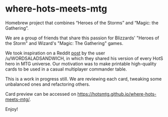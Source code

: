 # where-hots-meets-mtg
Homebrew project that combines “Heroes of the Storms” and “Magic: the Gathering”.

We are a group of friends that share this passion for Blizzards' "Heroes of the Storm" and Wizard's "Magic: The Gathering" games.

We took inspiration on a Reddit [post](https://www.reddit.com/r/heroesofthestorm/comments/e640fb/every_hero_in_magic_the_gathering_form/) by the user /u/WORDSALADSANDWICH, in which they shared his version of every HotS hero in MTG universe. Our motivation was to make printable high-quality cards to be used in a casual multiplayer commander table.

This is a work in progress still. We are reviewing each card, tweaking some unbalanced ones and refactoring others.

Card preview can be accessed on https://hotsmtg.github.io/where-hots-meets-mtg/.

Enjoy!